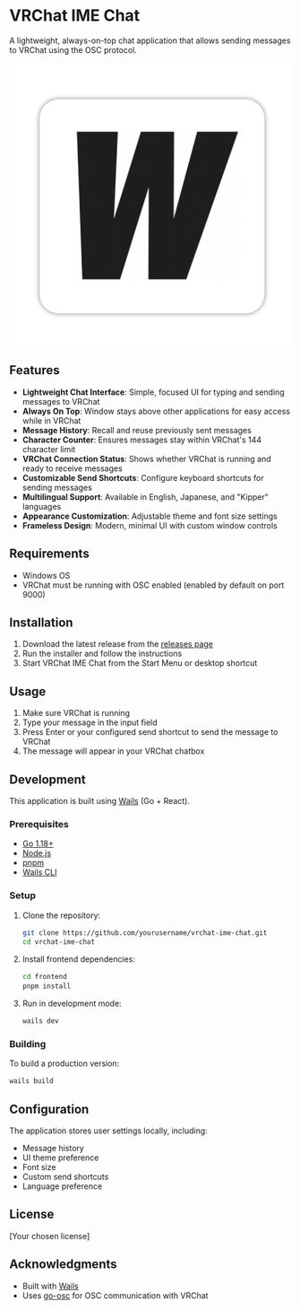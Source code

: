 # VRChat IME Chat

A lightweight, always-on-top chat application that allows sending messages to VRChat using the OSC protocol.

![VRChat IME Chat](build/appicon.png)

## Features

- **Lightweight Chat Interface**: Simple, focused UI for typing and sending messages to VRChat
- **Always On Top**: Window stays above other applications for easy access while in VRChat
- **Message History**: Recall and reuse previously sent messages
- **Character Counter**: Ensures messages stay within VRChat's 144 character limit
- **VRChat Connection Status**: Shows whether VRChat is running and ready to receive messages
- **Customizable Send Shortcuts**: Configure keyboard shortcuts for sending messages
- **Multilingual Support**: Available in English, Japanese, and "Kipper" languages
- **Appearance Customization**: Adjustable theme and font size settings
- **Frameless Design**: Modern, minimal UI with custom window controls

## Requirements

- Windows OS
- VRChat must be running with OSC enabled (enabled by default on port 9000)

## Installation

1. Download the latest release from the [releases page](https://github.com/yourusername/vrchat-ime-chat/releases)
2. Run the installer and follow the instructions
3. Start VRChat IME Chat from the Start Menu or desktop shortcut

## Usage

1. Make sure VRChat is running
2. Type your message in the input field
3. Press Enter or your configured send shortcut to send the message to VRChat
4. The message will appear in your VRChat chatbox

## Development

This application is built using [Wails](https://wails.io/) (Go + React).

### Prerequisites

- [Go 1.18+](https://golang.org/dl/)
- [Node.js](https://nodejs.org/)
- [pnpm](https://pnpm.io/)
- [Wails CLI](https://wails.io/docs/getting-started/installation)

### Setup

1. Clone the repository:
   ```bash
   git clone https://github.com/yourusername/vrchat-ime-chat.git
   cd vrchat-ime-chat
   ```

2. Install frontend dependencies:
   ```bash
   cd frontend
   pnpm install
   ```

3. Run in development mode:
   ```bash
   wails dev
   ```

### Building

To build a production version:

```bash
wails build
```

## Configuration

The application stores user settings locally, including:
- Message history
- UI theme preference
- Font size
- Custom send shortcuts
- Language preference

## License

[Your chosen license]

## Acknowledgments

- Built with [Wails](https://wails.io/)
- Uses [go-osc](https://github.com/hypebeast/go-osc) for OSC communication with VRChat
